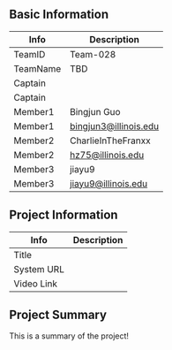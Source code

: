 
## Basic Information

|   Info      |        Description     |
| ----------- | ---------------------- |
| TeamID      |        Team-028        |
| TeamName    |           TBD          |
| Captain     |                        |
| Captain     |                        |
| Member1     |       Bingjun Guo      |
| Member1     | bingjun3@illinois.edu  |
| Member2     |   CharlieInTheFranxx   |
| Member2     |   hz75@illinois.edu    |
| Member3     |         jiayu9         |
| Member3     |   jiayu9@illinois.edu  |

## Project Information

|   Info      |        Description     |
| ----------- | ---------------------- |
|  Title      |                        |
| System URL  |                        |
| Video Link  |                        |

## Project Summary

This is a summary of the project!
